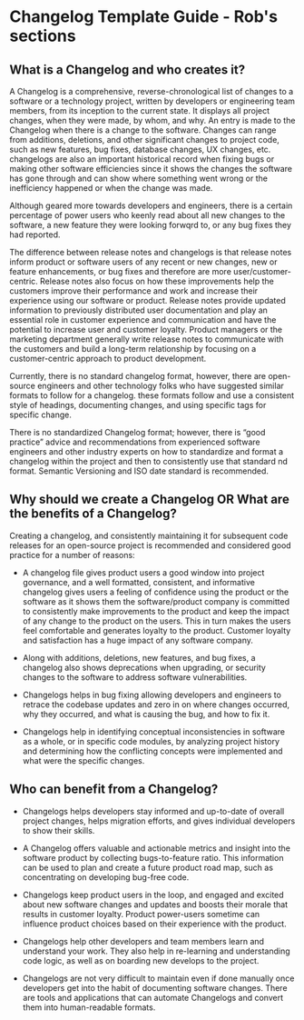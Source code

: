 # Changelog Template Guide - Rob's sections

## What is a Changelog and who creates it?

A Changelog is a comprehensive, reverse-chronological list of changes to a software or a technology project, written by developers or engineering team members, from its inception to the current state. It displays all project changes, when they were made, by whom, and why. An entry is made to the Changelog when there is a change to the software. Changes can range from additions, deletions, and other significant changes to project code, such as new features, bug fixes, database changes, UX changes, etc. changelogs are also an important historical record when fixing bugs or making other software efficiencies since it shows the changes the software has gone through and can show where something went wrong or the inefficiency happened or when the change was made.

Although geared more towards developers and engineers, there is a certain percentage of power users who keenly read about all new changes to the software, a new feature they were looking forwqrd to, or any bug fixes they had reported.

The difference between release notes and changelogs is that release notes inform product or software users of any recent or new changes, new or feature enhancements, or bug fixes and therefore are more user/customer-centric. Release notes also focus on how these improvements help the customers improve their performance and work and increase their experience using our software or product. Release notes provide updated information to previously distributed user documentation and play an essential role in customer experience and communication and have the potential to increase user and customer loyalty. Product managers or the marketing department generally write release notes to communicate with the customers and build a long-term relationship by focusing on a customer-centric approach to product development.

Currently, there is no standard changelog format, however, there are open-source engineers and other technology folks who have suggested similar formats to follow for a changelog. these formats follow and use a consistent style of headings, documenting changes, and using specific tags for specific change. 

There is no standardized Changelog format; however, there is “good practice” advice and recommendations from experienced software engineers and other industry experts on how to standardize and format a changelog within the project and then to consistently use that standard nd format. Semantic Versioning and ISO date standard is recommended.

## Why should we create a Changelog OR What are the benefits of a Changelog?

Creating a changelog, and consistently maintaining it for subsequent code releases for an open-source project is recommended and considered good practice for a number of reasons:

- A changelog file gives product users a good window into project governance, and a well formatted, consistent, and informative changelog gives users a feeling of confidence using the product or the software as it shows them the software/product company is committed to consistently make improvements to the product and keep the impact of any change to the product on the users. This in turn makes the users feel comfortable and generates loyalty to the product. Customer loyalty and satisfaction has a huge impact of any software company.

- Along with additions, deletions, new features, and bug fixes, a changelog also shows deprecations when upgrading, or security changes to the software to address software vulnerabilities.
  
- Changelogs helps in bug fixing allowing developers and engineers to retrace the codebase updates and zero in on where changes occurred, why they occurred, and what is causing the bug, and how to fix it.

- Changelogs help in identifying conceptual inconsistencies in software as a whole, or in specific code modules, by analyzing project history and determining how the conflicting concepts were implemented and what were the specific changes.

## Who can benefit from a Changelog?

- Changelogs helps developers stay informed and up-to-date of overall project changes, helps migration efforts, and gives individual developers to show their skills.

- A Changelog offers valuable and actionable metrics and insight into the software product by collecting bugs-to-feature ratio. This information can be used to plan and create a future product road map, such as concentrating on developing bug-free code.

- Changelogs keep product users in the loop, and engaged and excited about new software changes and updates and boosts their morale that results in customer loyalty. Product power-users sometime can influence product choices based on their experience with the product.
  
- Changelogs help other developers and team members learn and understand your work. They also help in re-learning and understanding code logic, as well as on boarding new develops to the project.

- Changelogs are not very difficult to maintain even if done manually once developers get into the habit of documenting software changes. There are tools and applications that can automate Changelogs and convert them into human-readable formats.